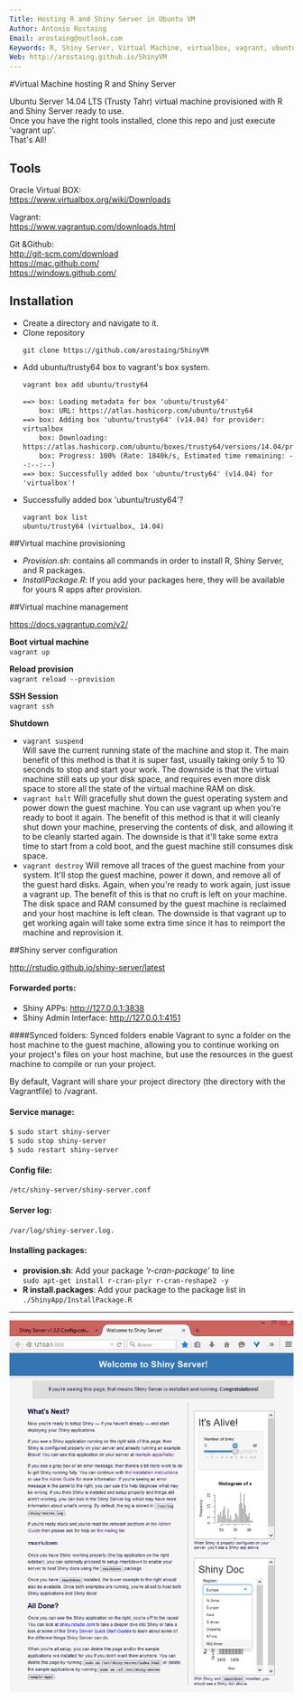 ```yaml
---
Title: Hosting R and Shiny Server in Ubuntu VM  
Author: Antonio Rostaing  
Email: arostaing@outlook.com
Keywords: R, Shiny Server, Virtual Machine, virtualbox, vagrant, ubuntu
Web: http://arostaing.github.io/ShinyVM
---
```


#Virtual Machine hosting R and Shiny Server  

Ubuntu Server 14.04 LTS (Trusty Tahr) virtual machine provisioned with R and Shiny Server ready to use.  
Once you have the right tools installed, clone this repo and just execute 'vagrant up'.  
That's All!

## Tools

Oracle Virtual BOX:  
https://www.virtualbox.org/wiki/Downloads  

Vagrant:  
https://www.vagrantup.com/downloads.html

Git &Github:  
http://git-scm.com/download  
https://mac.github.com/  
https://windows.github.com/


## Installation

- Create a directory and navigate to it.  
- Clone repository
  ```
  git clone https://github.com/arostaing/ShinyVM
  ```
- Add ubuntu/trusty64 box to vagrant's box system.
  ```
  vagrant box add ubuntu/trusty64
  ```
  ```
  ==> box: Loading metadata for box 'ubuntu/trusty64'
      box: URL: https://atlas.hashicorp.com/ubuntu/trusty64
  ==> box: Adding box 'ubuntu/trusty64' (v14.04) for provider: virtualbox  
      box: Downloading: https://atlas.hashicorp.com/ubuntu/boxes/trusty64/versions/14.04/providers/virtualbox.box  
      box: Progress: 100% (Rate: 1840k/s, Estimated time remaining: --:--:--)  
  ==> box: Successfully added box 'ubuntu/trusty64' (v14.04) for 'virtualbox'!
  ```
- Successfully added box 'ubuntu/trusty64'?
  ```
  vagrant box list
  ubuntu/trusty64 (virtualbox, 14.04)
  ```

##Virtual machine provisioning

- *Provision.sh*: contains all commands in order to install R, Shiny Server, and R packages.  
- *InstallPackage.R*: If you add your packages here, they will be available for yours R apps after provision.


##Virtual machine management

https://docs.vagrantup.com/v2/

**Boot virtual machine**  
`vagrant up`

**Reload provision**  
`vagrant reload --provision`

**SSH Session**  
`vagrant ssh`

**Shutdown**
- `vagrant suspend`  
Will save the current running state of the machine and stop it. The main benefit of this method is that it is super fast, usually taking only 5 to 10 seconds to stop and start your work. The downside is that the virtual machine still eats up your disk space, and requires even more disk space to store all the state of the virtual machine RAM on disk.
- `vagrant halt`
Will gracefully shut down the guest operating system and power down the guest machine. You can use vagrant up when you're ready to boot it again. The benefit of this method is that it will cleanly shut down your machine, preserving the contents of disk, and allowing it to be cleanly started again. The downside is that it'll take some extra time to start from a cold boot, and the guest machine still consumes disk space.
- `vagrant destroy`
Will remove all traces of the guest machine from your system. It'll stop the guest machine, power it down, and remove all of the guest hard disks. Again, when you're ready to work again, just issue a vagrant up. The benefit of this is that no cruft is left on your machine. The disk space and RAM consumed by the guest machine is reclaimed and your host machine is left clean. The downside is that vagrant up to get working again will take some extra time since it has to reimport the machine and reprovision it.

##Shiny server configuration

http://rstudio.github.io/shiny-server/latest

#### Forwarded ports:
- Shiny APPs: http://127.0.0.1:3838  
- Shiny Admin Interface: http://127.0.0.1:4151

####Synced folders:
Synced folders enable Vagrant to sync a folder on the host machine to the guest machine, allowing you to continue working on your project's files on your host machine, but use the resources in the guest machine to compile or run your project.

By default, Vagrant will share your project directory (the directory with the Vagrantfile) to /vagrant.

#### Service manage:
```
$ sudo start shiny-server  
$ sudo stop shiny-server  
$ sudo restart shiny-server  
```

#### Config file:
```
/etc/shiny-server/shiny-server.conf
```

#### Server log:
```
/var/log/shiny-server.log.
```

#### Installing packages:

- **provision.sh**: Add your package *'r-cran-package'* to line  
`sudo apt-get install r-cran-plyr r-cran-reshape2 -y`
- **R install.packages**: Add your package to the package list in `./ShinyApp/InstallPackage.R`

-----

![Shiny server welcome screen](./Shiny.png)
